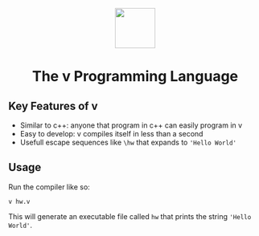 <div align="center">
<p>
    <img width="80" src="https://raw.githubusercontent.com/donnisnoni95/v-logo/master/dist/v-logo.svg?sanitize=true">
</p>
<h1>The v Programming Language</h1>
</div>

## Key Features of v

- Similar to c++: anyone that program in c++ can easily program in v
- Easy to develop: v compiles itself in less than a second
- Usefull escape sequences like `\hw` that expands to `'Hello World'`

## Usage

Run the compiler like so:
````
v hw.v
````
This will generate an executable file called `hw` that prints the string `'Hello World'`.


